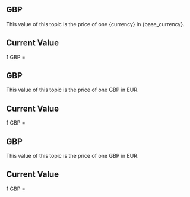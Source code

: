 ## GBP

This value of this topic is the price of one {currency} in {base_currency}.

## Current Value

1 GBP = <Topic topic="finance/stock-exchange/currency/GBP/EUR" decimals="3" unit="EUR"/>

## GBP

This value of this topic is the price of one GBP in EUR.

## Current Value

1 GBP = <Topic topic="finance/stock-exchange/currency/GBP/EUR" decimals="3" unit="EUR"/>

## GBP

This value of this topic is the price of one GBP in EUR.

## Current Value

1 GBP = <Topic topic="finance/stock-exchange/currency/GBP/EUR" decimals="3" unit="EUR"/>

